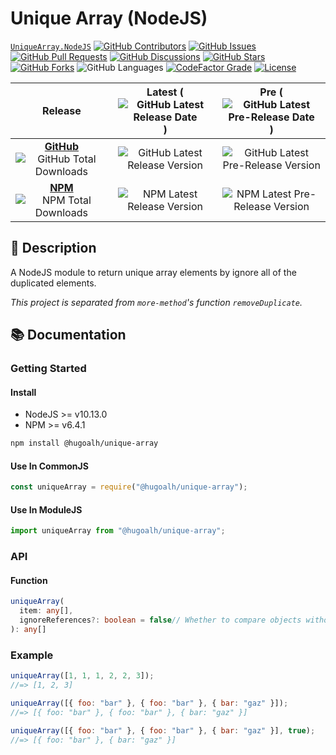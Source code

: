 # Unique Array (NodeJS)

[`UniqueArray.NodeJS`](https://github.com/hugoalh-studio/unique-array-nodejs)
[![GitHub Contributors](https://img.shields.io/github/contributors/hugoalh-studio/unique-array-nodejs?label=Contributors&logo=github&logoColor=ffffff&style=flat-square)](https://github.com/hugoalh-studio/unique-array-nodejs/graphs/contributors)
[![GitHub Issues](https://img.shields.io/github/issues-raw/hugoalh-studio/unique-array-nodejs?label=Issues&logo=github&logoColor=ffffff&style=flat-square)](https://github.com/hugoalh-studio/unique-array-nodejs/issues)
[![GitHub Pull Requests](https://img.shields.io/github/issues-pr-raw/hugoalh-studio/unique-array-nodejs?label=Pull%20Requests&logo=github&logoColor=ffffff&style=flat-square)](https://github.com/hugoalh-studio/unique-array-nodejs/pulls)
[![GitHub Discussions](https://img.shields.io/github/discussions/hugoalh-studio/unique-array-nodejs?label=Discussions&logo=github&logoColor=ffffff&style=flat-square)](https://github.com/hugoalh-studio/unique-array-nodejs/discussions)
[![GitHub Stars](https://img.shields.io/github/stars/hugoalh-studio/unique-array-nodejs?label=Stars&logo=github&logoColor=ffffff&style=flat-square)](https://github.com/hugoalh-studio/unique-array-nodejs/stargazers)
[![GitHub Forks](https://img.shields.io/github/forks/hugoalh-studio/unique-array-nodejs?label=Forks&logo=github&logoColor=ffffff&style=flat-square)](https://github.com/hugoalh-studio/unique-array-nodejs/network/members)
![GitHub Languages](https://img.shields.io/github/languages/count/hugoalh-studio/unique-array-nodejs?label=Languages&logo=github&logoColor=ffffff&style=flat-square)
[![CodeFactor Grade](https://img.shields.io/codefactor/grade/github/hugoalh-studio/unique-array-nodejs?label=Grade&logo=codefactor&logoColor=ffffff&style=flat-square)](https://www.codefactor.io/repository/github/hugoalh-studio/unique-array-nodejs)
[![License](https://img.shields.io/static/v1?label=License&message=MIT&style=flat-square)](./LICENSE.md)

| **Release** | **Latest** (![GitHub Latest Release Date](https://img.shields.io/github/release-date/hugoalh-studio/unique-array-nodejs?label=%20&style=flat-square)) | **Pre** (![GitHub Latest Pre-Release Date](https://img.shields.io/github/release-date-pre/hugoalh-studio/unique-array-nodejs?label=%20&style=flat-square)) |
|:-:|:-:|:-:|
| [**GitHub**](https://github.com/hugoalh-studio/unique-array-nodejs/releases) ![GitHub Total Downloads](https://img.shields.io/github/downloads/hugoalh-studio/unique-array-nodejs/total?label=%20&style=flat-square) | ![GitHub Latest Release Version](https://img.shields.io/github/release/hugoalh-studio/unique-array-nodejs?sort=semver&label=%20&style=flat-square) | ![GitHub Latest Pre-Release Version](https://img.shields.io/github/release/hugoalh-studio/unique-array-nodejs?include_prereleases&sort=semver&label=%20&style=flat-square) |
| [**NPM**](https://www.npmjs.com/package/@hugoalh/unique-array) ![NPM Total Downloads](https://img.shields.io/npm/dt/@hugoalh/unique-array?label=%20&style=flat-square) | ![NPM Latest Release Version](https://img.shields.io/npm/v/@hugoalh/unique-array/latest?label=%20&style=flat-square) | ![NPM Latest Pre-Release Version](https://img.shields.io/npm/v/@hugoalh/unique-array/pre?label=%20&style=flat-square) |

## 📝 Description

A NodeJS module to return unique array elements by ignore all of the duplicated elements.

*This project is separated from `more-method`'s function `removeDuplicate`.*

## 📚 Documentation

### Getting Started

#### Install

- NodeJS >= v10.13.0
- NPM >= v6.4.1

```sh
npm install @hugoalh/unique-array
```

#### Use In CommonJS

```js
const uniqueArray = require("@hugoalh/unique-array");
```

#### Use In ModuleJS

```js
import uniqueArray from "@hugoalh/unique-array";
```

### API

#### Function

```ts
uniqueArray(
  item: any[],
  ignoreReferences?: boolean = false// Whether to compare objects without compare their reference points.
): any[]
```

### Example

```js
uniqueArray([1, 1, 1, 2, 2, 3]);
//=> [1, 2, 3]

uniqueArray([{ foo: "bar" }, { foo: "bar" }, { bar: "gaz" }]);
//=> [{ foo: "bar" }, { foo: "bar" }, { bar: "gaz" }]

uniqueArray([{ foo: "bar" }, { foo: "bar" }, { bar: "gaz" }], true);
//=> [{ foo: "bar" }, { bar: "gaz" }]
```
